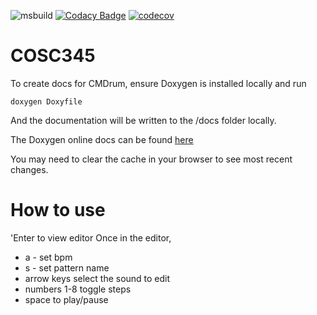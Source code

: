 ![msbuild](https://github.com/dvannini/COSC345/actions/workflows/msbuild.yml/badge.svg)
[![Codacy Badge](https://app.codacy.com/project/badge/Grade/33ab266ba2d94cd38b87619e283a2eed)](https://app.codacy.com/gh/Percussion-Protocols/COSC345/dashboard?utm_source=gh&utm_medium=referral&utm_content=&utm_campaign=Badge_grade)
[![codecov](https://codecov.io/gh/Percussion-Protocols/COSC345/graph/badge.svg?token=UVWCP6ARND)](https://codecov.io/gh/Percussion-Protocols/COSC345)
# COSC345

To create docs for CMDrum, ensure Doxygen is installed locally and run

    doxygen Doxyfile

And the documentation will be written to the /docs folder locally.

The Doxygen online docs can be found [here](https://codedocs.xyz/Percussion-Protocols/COSC345)

You may need to clear the cache in your browser to see most recent changes.

# How to use

'Enter to view editor
Once in the editor, 
- a - set bpm
- s - set pattern name
- arrow keys select the sound to edit
- numbers 1-8 toggle steps
- space to play/pause
